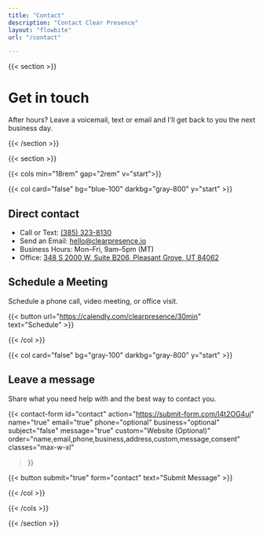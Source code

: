 ```yaml
---
title: "Contact"
description: "Contact Clear Presence"
layout: "flowbite"
url: "/contact"

---
```


{{< section >}}

# Get in touch

After hours? Leave a voicemail, text or email and I'll get back to you the next business day.

{{< /section >}}

{{< section >}}

{{< cols min="18rem" gap="2rem" v="start">}}

{{< col card="false" bg="blue-100" darkbg="gray-800" y="start" >}}

## Direct contact

- Call or Text: <a href="tel:+13853238130">(385) 323-8130</a>
- Send an Email: <a href="mailto:hello@clearpresence.io">hello@clearpresence.io</a>
- Business Hours: Mon–Fri, 9am–5pm (MT)
- Office: <a href="https://www.google.com/maps/place/348+S+2000+W+b206,+Pleasant+Grove,+UT+84062" target="_blank" rel="noopener">348 S 2000 W, Suite B206, Pleasant Grove, UT 84062</a>

## Schedule a Meeting

Schedule a phone call, video meeting, or office visit.

{{< button url="https://calendly.com/clearpresence/30min" text="Schedule" >}}


{{< /col >}}

{{< col card="false" bg="gray-100" darkbg="gray-800" y="start" >}}


## Leave a message

Share what you need help with and the best way to contact you.

{{< contact-form
	id="contact"
	action="https://submit-form.com/I4t2OG4uj"
	name="true"
	email="true"
	phone="optional"
    business="optional"
	subject="false"
	message="true"
	custom="Website (Optional)"
	order="name,email,phone,business,address,custom,message,consent"
	classes="max-w-xl"
>}}

{{< button submit="true" form="contact" text="Submit Message" >}}


{{< /col >}}

{{< /cols >}}

{{< /section >}}
